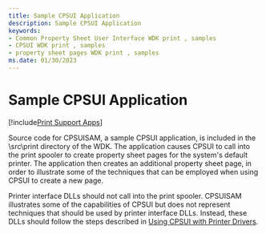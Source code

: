 ```yaml
---
title: Sample CPSUI Application
description: Sample CPSUI Application
keywords:
- Common Property Sheet User Interface WDK print , samples
- CPSUI WDK print , samples
- property sheet pages WDK print , samples
ms.date: 01/30/2023
---
```


# Sample CPSUI Application

[!include[Print Support Apps](../includes/print-support-apps.md)]

Source code for CPSUISAM, a sample CPSUI application, is included in the \\src\\print directory of the WDK. The application causes CPSUI to call into the print spooler to create property sheet pages for the system's default printer. The application then creates an additional property sheet page, in order to illustrate some of the techniques that can be employed when using CPSUI to create a new page.

Printer interface DLLs should not call into the print spooler. CPSUISAM illustrates some of the capabilities of CPSUI but does not represent techniques that should be used by printer interface DLLs. Instead, these DLLs should follow the steps described in [Using CPSUI with Printer Drivers](using-cpsui-with-printer-drivers.md).
